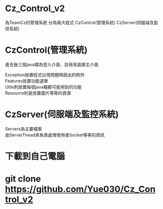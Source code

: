 # Cz_Control_v2
為TeamCz的管理系統
分為兩大程式
CzControl(管理系統)
CzServer(伺服端及監控系統)

# CzControl(管理系統)
進去後三個java檔為登入介面、註冊見面跟主介面	

Exception放置程式出現問題時跳出的例外	                      
Features放置功能選單	                      
Utils則放置每個java檔都可能用到的功能	                    
Resource則是放置圖片等等的資源	                  

# CzServer(伺服端及監控系統)	
Servers為主要檔案	
由ServerThead來負責處理使用者Socket等等的資訊	

# 下載到自己電腦 
# git clone https://github.com/Yue030/Cz_Control_v2
